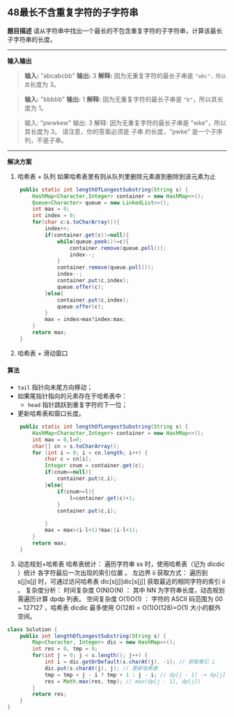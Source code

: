 ## 48最长不含重复字符的子字符串
**题目描述**
请从字符串中找出一个最长的不包含重复字符的子字符串，计算该最长子字符串的长度。

---
**输入输出**
>**输入:** "abcabcbb"
**输出:** 3 
**解释:** 因为无重复字符的最长子串是 `"abc"，所以其`长度为 3。

>**输入:** "bbbbb"
**输出:** 1
**解释:** 因为无重复字符的最长子串是 `"b"`，所以其长度为 1。

>输入: "pwwkew"
输出: 3
解释: 因为无重复字符的最长子串是 "wke"，所以其长度为 3。
     请注意，你的答案必须是 子串 的长度，"pwke" 是一个子序列，不是子串。

---
**解决方案**
1. 哈希表 + 队列
如果哈希表里有则从队列里删除元素直到删除到该元素为止
```java
    public static int lengthOfLongestSubstring(String s) {
        HashMap<Character,Integer> container = new HashMap<>();
        Queue<Character> queue = new LinkedList<>();
        int max = 0;
        int index = 0;
        for(char c:s.toCharArray()){
            index++;
            if(container.get(c)!=null){
                while(queue.peek()!=c){
                    container.remove(queue.poll());
                    index--;
                }
                container.remove(queue.poll());
                index--;
                container.put(c,index);
                queue.offer(c);
            }else{
                container.put(c,index);
                queue.offer(c);
            }
            max = index>max?index:max;
        }
        return max;
    }
```
2. 哈希表 + 滑动窗口
#### 算法

-   `tail`  指针向末尾方向移动；
-   如果尾指针指向的元素存在于哈希表中：
    -   `head`  指针跳跃到重复字符的下一位；
   - 更新哈希表和窗口长度。
```java
    public static int lengthOfLongestSubstring(String s) {
        HashMap<Character,Integer> container = new HashMap<>();
        int max = 0,l=0;
        char[] cn = s.toCharArray();
        for (int i = 0; i < cn.length; i++) {
            char c = cn[i];
            Integer cnum = container.get(c);
            if(cnum==null){
                container.put(c,i);
            }else{
                if(cnum>=l){
                    l=container.get(c)+1;
                }
                container.put(c,i);

            }
            max = max>(i-l+1)?max:(i-l+1);
        }
        return max;
    }
```
3. 动态规划+哈希表
哈希表统计： 遍历字符串 ss 时，使用哈希表（记为 dicdic ）统计 各字符最后一次出现的索引位置 。
左边界 ii 获取方式： 遍历到 s[j]s[j] 时，可通过访问哈希表 dic[s[j]]dic[s[j]] 获取最近的相同字符的索引 ii 。
复杂度分析：
时间复杂度 O(N)O(N) ： 其中 NN 为字符串长度，动态规划需遍历计算 dpdp 列表。
空间复杂度 O(1)O(1) ： 字符的 ASCII 码范围为 00 ~ 127127 ，哈希表 dicdic 最多使用 O(128) = O(1)O(128)=O(1) 大小的额外空间。
```java
class Solution {
    public int lengthOfLongestSubstring(String s) {
        Map<Character, Integer> dic = new HashMap<>();
        int res = 0, tmp = 0;
        for(int j = 0; j < s.length(); j++) {
            int i = dic.getOrDefault(s.charAt(j), -1); // 获取索引 i
            dic.put(s.charAt(j), j); // 更新哈希表
            tmp = tmp < j - i ? tmp + 1 : j - i; // dp[j - 1] -> dp[j]
            res = Math.max(res, tmp); // max(dp[j - 1], dp[j])
        }
        return res;
    }
}
```
